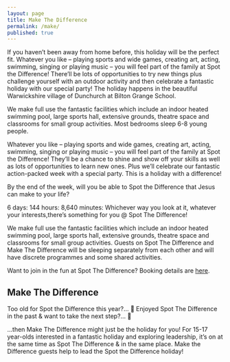 ```yaml
---
layout: page
title: Make The Difference
permalink: /make/
published: true
---
```

If you haven’t been away from home before, this holiday will be the perfect fit. Whatever you like – playing sports and wide games, creating art, acting, swimming, singing or playing music – you will feel part of the family at Spot the Difference!
There’ll be lots of opportunities to try new things plus challenge yourself with an outdoor activity and then celebrate a fantastic holiday with our special party!
The holiday happens in the beautiful Warwickshire village of Dunchurch at Bilton Grange School.

We make full use the fantastic facilities which include an indoor heated swimming pool, large sports hall, extensive grounds, theatre space and classrooms for small group activities. Most bedrooms sleep 6-8 young people.

Whatever you like – playing sports and wide games, creating art, acting, swimming, singing or playing music – you will feel part of the family at Spot the Difference! They’ll be a chance to shine and show off your skills as well as lots of opportunities to learn new ones. Plus we’ll celebrate our fantastic action-packed week with a special party. This is a holiday with a difference!

By the end of the week, will you be able to Spot the Difference that Jesus can make to your life?

6 days: 144 hours: 8,640 minutes: Whichever way you look at it, whatever your interests,there’s something for you @ Spot The Difference!

We make full use the fantastic facilities which include an indoor heated swimming pool, large sports hall, extensive grounds, theatre space and classrooms for small group activities. Guests on Spot The Difference and Make The Difference will be sleeping separately from each other and will have discrete programmes and some shared activities.

Want to join in the fun at Spot The Difference? Booking details are [here](http://www.scriptureunion.org.uk/ScriptureUnionHolidays/HolidaysFolder/SpottheDifference/23604.id "Book now").

## Make The Difference

Too old for Spot the Difference this year?… 🙁   Enjoyed Spot The Difference in the past & want to take the next step?… 🙂 

…then Make The Difference might just be the holiday for you! For 15-17 year-olds interested in a fantastic holiday and exploring leadership, it’s on at the same time as Spot The Difference & in the same place. Make the Difference guests help to lead the Spot the Difference holiday!
